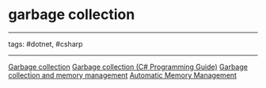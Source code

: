 # garbage collection

---

tags: #dotnet, #csharp

---

[Garbage collection](https://docs.microsoft.com/en-us/dotnet/standard/garbage-collection/)
[Garbage collection (C# Programming Guide)](https://docs.microsoft.com/en-us/dotnet/csharp/programming-guide/inside-a-program/garbage-collection)
[Garbage collection and memory management](https://docs.microsoft.com/en-us/dotnet/standard/garbage-collection/fundamentals)
[Automatic Memory Management](https://learn.microsoft.com/en-us/dotnet/standard/automatic-memory-management)

